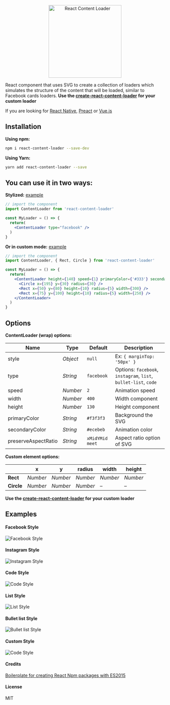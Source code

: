 <p align="center">
  <img width="230px" src="https://user-images.githubusercontent.com/4838076/31404417-65822d5e-add2-11e7-90c3-ce8cded1a02e.gif" alt="React Content Loader" title="React Content Loader" />
</p>

React component that uses SVG to create a collection of loaders which simulates the structure of the content that will be loaded, similar to Facebook cards loaders. **Use the [create-react-content-loader](https://github.com/danilowoz/create-react-content-loader) for your custom loader**

If you are looking for [React Native](https://github.com/virusvn/react-native-svg-animated-linear-gradient), [Preact](https://github.com/bonitasoft/preact-content-loader) or [Vue.js](https://github.com/LucasLeandro1204/vue-content-loading)

## Installation

**Using npm:**
```sh
npm i react-content-loader --save-dev
```
**Using Yarn:**
```sh
yarn add react-content-loader --save
```

## You can use it in two ways: 

**Stylized:** [example](#facebook-style)
```jsx
// import the component
import ContentLoader from 'react-content-loader'

const MyLoader = () => {
  return(
    <ContentLoader type="facebook" />
  ) 
}
```

**Or in custom mode:** [example](#custom-style)
```jsx
// import the component
import ContentLoader, { Rect, Circle } from 'react-content-loader'

const MyLoader = () => {
  return(
    <ContentLoader height={140} speed={1} primaryColor={'#333'} secondaryColor={'#999'}>
      <Circle x={195} y={30} radius={30} />
      <Rect x={50} y={80} height={10} radius={5} width={300} />
      <Rect x={75} y={100} height={10} radius={5} width={250} />
    </ContentLoader>
  ) 
}
```


## Options

**ContentLoader (wrap) options:**

| Name | Type | Default | Description |
|---|---|---|---|
| style | _Object_ | `null` | Ex: `{ marginTop: '50px' }` |
| type | _String_ | `facebook` | Options: `facebook`, `instagram`, `list`, `bullet-list`, `code` |
| speed | _Number_ | `2` | Animation speed |
| width | _Number_ | `400` | Width component |
| height | _Number_ | `130` | Height component |
| primaryColor | _String_ | `#f3f3f3` | Background the SVG | 
| secondaryColor | _String_ | `#ecebeb` | Animation color | 
| preserveAspectRatio | _String_ | `xMidYMid meet` | Aspect ratio option of SVG| 


**Custom element options:**

|  | x | y | radius | width | height |
|---|---|---|---|---|---|
| **Rect** | _Number_ |  _Number_ |  _Number_ |  _Number_ |  _Number_ |
| **Circle** | _Number_ |  _Number_ |  _Number_ | – | – | 

**Use the [create-react-content-loader](https://github.com/danilowoz/create-react-content-loader) for your custom loader**

## Examples

#### Facebook Style
![Facebook Style](https://cloud.githubusercontent.com/assets/4838076/22555575/3a90ecee-e94b-11e6-97df-8054e7297bd8.gif)

#### Instagram Style
![Instagram Style](https://cloud.githubusercontent.com/assets/4838076/22555637/749f9e26-e94b-11e6-84ff-83cd415c1eb9.gif)

#### Code Style
![Code Style](https://cloud.githubusercontent.com/assets/4838076/22555473/effa54c2-e94a-11e6-9128-9b608bcc69d9.gif)

#### List Style
![List Style](https://user-images.githubusercontent.com/2671660/27986068-7a0040d6-63f9-11e7-8e54-dcb220e42fd7.gif)

#### Bullet list Style
![Bullet list Style](https://user-images.githubusercontent.com/4838076/31998372-59817bac-b96e-11e7-8ef8-07f61670ee18.gif)

#### Custom Style
![Code Style](https://cloud.githubusercontent.com/assets/4838076/22760218/aa619f32-ee3c-11e6-9cd1-c4af9dd1278e.gif)

#### Credits

[Boilerplate for creating React Npm packages with ES2015](https://github.com/juliancwirko/react-npm-boilerplate)

#### License

MIT
